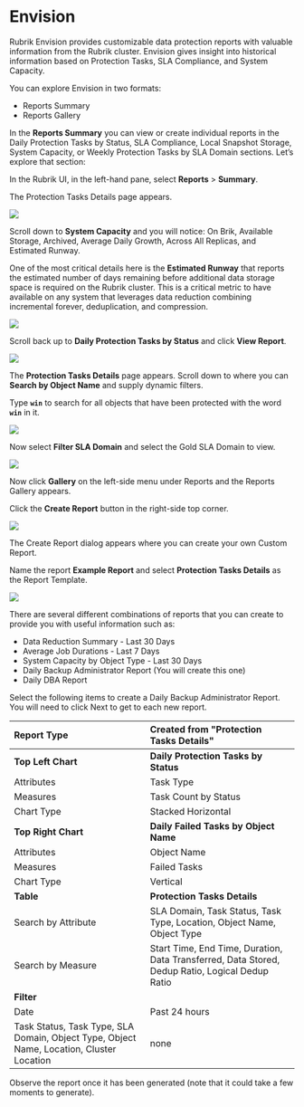 # Envision

Rubrik Envision provides customizable data protection reports with valuable information from the Rubrik cluster. Envision gives insight into historical information based on Protection Tasks, SLA Compliance, and System Capacity.

You can explore Envision in two formats:

* Reports Summary
* Reports Gallery

In the **Reports Summary** you can view or create individual reports in the Daily Protection Tasks by Status, SLA Compliance, Local Snapshot Storage, System Capacity, or Weekly Protection Tasks by SLA Domain sections. Let’s explore that section:

In the Rubrik UI, in the left-hand pane, select **Reports** > **Summary**.

The Protection Tasks Details page appears.

![](https://lh6.googleusercontent.com/8tj0tcSft-MV6LCCOjUajxJGbqqydM45ICUvRUUmjltDO8K0kgjM9wIkf6RZC9Z6NBaNu60EkwB7Zt7InzgCb5PJSCLA-EByvbXUc5w3Xuu5R58vkPhllMBOaXRE5ScA4GOhcITL)

Scroll down to **System Capacity** and you will notice: On Brik, Available Storage, Archived, Average Daily Growth, Across All Replicas, and Estimated Runway.

One of the most critical details here is the **Estimated Runway** that reports the estimated number of days remaining before additional data storage space is required on the Rubrik cluster. This is a critical metric to have available on any system that leverages data reduction combining incremental forever, deduplication, and compression.

![](https://lh3.googleusercontent.com/WYcCYnXG3hqfOhFIc797tMJb4-fNyOj7UA6KBoHsTQOHuiVkOBwIbQMdL6J75JsLAqzLIFDZNTLBtfYYxj9AYFaIp3eNFk_gz5_dbaWPoZyorwFY4iP0Ct93Gw8ZkVIbrLwGjLqi)

Scroll back up to **Daily Protection Tasks by Status** and click **View Report**.

![](https://lh5.googleusercontent.com/AAKud0pRiFx7Eujb0SzWPywYJUJSqL6umYCqCExV6QQMQXhvzi0M7cdl_SNAXiHRnTuqOdjg6b24yCt7Qczlq4OSfl6flpMFInZVScU4ZGVrVo7mDHCTnsoFThC9V98N1OvGu00l)

The **Protection Tasks Details** page appears. Scroll down to where you can **Search by Object Name** and supply dynamic filters.

Type **`win`** to search for all objects that have been protected with the word **`win`** in it.

![](https://lh6.googleusercontent.com/Dac70XG_2rqFG3Av-AAv-_uF1MWXZye41ey8hv27L4WSx5wTT_DTOEM7KE1oHTBqY6lVh0CeBsn2iZyrWkC0SKyeYoBKZDicpCrfHtHLpAcUx5IlEXp2bXHu70Xc2tOeY_G0pKet)

Now select **Filter SLA Domain** and select the Gold SLA Domain to view.

![](https://lh6.googleusercontent.com/hVhc0b_kvTsOAEiPrEtAlSVbm1_5RQxcSUAASF2I-W4YeRC9VFd9LaKEMEnMc3EOHKxKWHMJ75py2pU8Cxee_ZXf0FhH5MUcGb8RsOuA8UXa936CjGp41s8q51ZS5d3ys_ovXLC2)

Now click **Gallery** on the left-side menu under Reports and the Reports Gallery appears.

Click the **Create Report** button in the right-side top corner.

![](https://lh4.googleusercontent.com/ENmurcnUXC9Esfx0teqVRR6qPA6qbabcO-llF_YAuMUQDS95ZLmpMmXQnZfCt7ClZEeA8tJQ2exSk6Rud7S2BcUvyHu8JpOjpd61urR4Scx9imyvIwOkWlbCghisljD9ie0emeJu)

The Create Report dialog appears where you can create your own Custom Report.

Name the report **Example Report** and select **Protection Tasks Details** as the Report Template.

![](https://lh6.googleusercontent.com/st9MhJKRAybXV1OVK3KjKqEX3Nuy-rzDDZvdc9hqXVx57J87RcVA5Q9X3JjxtEsW-ILGz_UFcjYimPc08VFvnumdIlOhVDJ11aVFQwtAhmp5kHcw4YT8XLwmxAmTwjderKHJVt7H)

There are several different combinations of reports that you can create to provide you with useful information such as:

* Data Reduction Summary - Last 30 Days
* Average Job Durations - Last 7 Days
* System Capacity by Object Type - Last 30 Days
* Daily Backup Administrator Report (You will create this one)
* Daily DBA Report

Select the following items to create a Daily Backup Administrator Report. You will need to click Next to get to each new report.

| **Report Type** | **Created from "Protection Tasks Details"** |
| :--- | :--- |
| **Top Left Chart** | **Daily Protection Tasks by Status** |
| Attributes | Task Type |
| Measures | Task Count by Status |
| Chart Type | Stacked Horizontal |
| **Top Right Chart** | **Daily Failed Tasks by Object Name** |
| Attributes | Object Name |
| Measures | Failed Tasks |
| Chart Type | Vertical |
| **Table** | **Protection Tasks Details** |
| Search by Attribute | SLA Domain, Task Status, Task Type, Location, Object Name, Object Type |
| Search by Measure | Start Time, End Time, Duration, Data Transferred, Data Stored, Dedup Ratio, Logical Dedup Ratio |
| **Filter** |  |
| Date | Past 24 hours |
| Task Status, Task Type, SLA Domain, Object Type, Object Name, Location, Cluster Location | none |

Observe the report once it has been generated (note that it could take a few moments to generate).